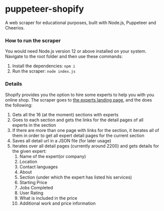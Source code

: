# puppeteer-shopify

A web scraper for educational purposes, built with Node.js, Puppeteer and Cheerios.

### How to run the scraper

You would need Node.js version 12 or above installed on your system.
Navigate to the root folder and then use these commands: 

1. Install the dependencies: ```npm i```
2. Run the scraper: ```node index.js```

### Details

Shopify provides you the option to hire some experts to help you with you online shop. 
The scraper goes to [the experts landing page](https://experts.shopify.com), and the does the following: 

1. Gets all the 16 (at the moment) sections with experts
2. Goes to each section and gets the links for the detail pages of all experts in the section
3. If there are more than one page with links for the section, it iterates all of them in order to get all expert detail pages for the current section
4. Saves all detail url in a JSON file (for later usage)
5. Iterates over all detail pages (currently around 2200) and gets details for the given expert: 
    1. Name of the expert(or company)
    2. Location
    3. Contact languages
    4. About
    5. Section (under which the expert has listed his services)
    6. Starting Price
    7. Jobs Completed
    8. User Rating
    9. What is included in the price
    10. Additional work and price information
